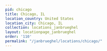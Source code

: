 ```yaml
---
pid: chicago
title: Chicago, IL
location_country: United States
location_city: Chicago, IL
collection: locations_janbrueghel
layout: locationpage_janbrueghel
order: '110'
permalink: "/janbrueghel/locations/chicago/"
---
```

